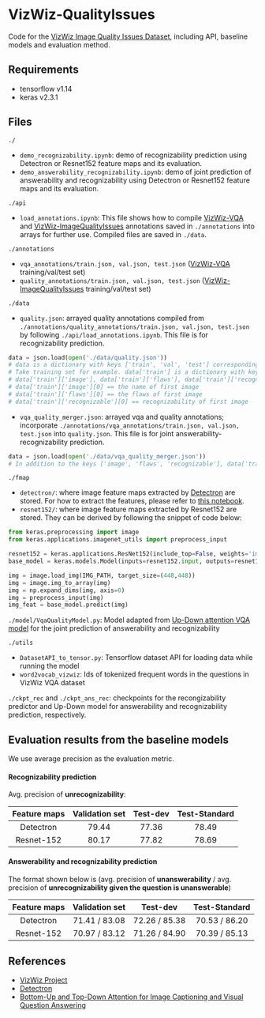 # VizWiz-QualityIssues
Code for the [VizWiz Image Quality Issues Dataset](https://vizwiz.org/tasks-and-datasets/image-quality-issues/), including API, baseline models and evaluation method.

## Requirements ##
- tensorflow v1.14
- keras v2.3.1

## Files ##
```./```
- ```demo_recognizability.ipynb```: demo of recognizability prediction using Detectron or Resnet152 feature maps and its evaluation.
- ```demo_answerability_recognizability.ipynb```: demo of joint prediction of answerability and recognizability using Detectron or Resnet152 feature maps and its evaluation.

```./api```
- ```load_annotations.ipynb```: 
This file shows how to compile [VizWiz-VQA](https://vizwiz.org/tasks-and-datasets/vqa/) and [VizWiz-ImageQualityIssues](https://vizwiz.org/tasks-and-datasets/image-quality-issues/) annotations 
saved in ```./annotations``` into arrays for further use. Compiled files are saved in ```./data```.


```./annotations```
- ```vqa_annotations/train.json, val.json, test.json``` ([VizWiz-VQA](https://vizwiz.org/tasks-and-datasets/vqa/) training/val/test set)
- ```quality_annotations/train.json, val.json, test.json``` ([VizWiz-ImageQualityIssues](https://vizwiz.org/tasks-and-datasets/image-quality-issues/) training/val/test set)

```./data```
- ```quality.json```: arrayed quality annotations compiled from ```./annotations/quality_annotations/train.json, val.json, test.json``` by following ```./api/load_annotations.ipynb```. This file is for recognizability prediction.
```python 
data = json.load(open('./data/quality.json')) 
# data is a dictionary with keys ['train', 'val', 'test'] corresponding to training/val/test set
# Take training set for example. data['train'] is a dictionary with keys ['image', 'flaws', 'recognizable']
# data['train']['image'], data['train']['flaws'], data['train']['recognizable'] are lists; can be converted numpy array with np.asarray()
# data['train']['image'][0] == the name of first image
# data['train']['flaws'][0] == the flaws of first image
# data['train']['recognizable'][0] == recognizability of first image
```
- ```vqa_quality_merger.json```: arrayed vqa and quality annotations; incorporate ```./annotations/vqa_annotations/train.json, val.json, test.json``` into ```quality.json```.
This file is for joint answerability-recognizability prediction.
```python 
data = json.load(open('./data/vqa_quality_merger.json')) 
# In addition to the keys ['image', 'flaws', 'recognizable'], data['train'] has two other keys ['answerable', 'question']
```

```./fmap```
- ```detectron/```: where image feature maps extracted by [Detectron](https://github.com/facebookresearch/detectron2) are stored. For how to extract the features, please refer to [this notebook](https://colab.research.google.com/drive/1Z9fsh10rFtgWe4uy8nvU4mQmqdokdIRR#scrollTo=UCD0nso8YelA).
- ```resnet152/```: where image feature maps extracted by Resnet152 are stored. They can be derived by following the snippet of code below:
```python
from keras.preprocessing import image
from keras.applications.imagenet_utils import preprocess_input

resnet152 = keras.applications.ResNet152(include_top=False, weights='imagenet', input_shape=[448, 448, 3])
base_model = keras.models.Model(inputs=resnet152.input, outputs=resnet152.get_layer('conv5_block3_add').output)

img = image.load_img(IMG_PATH, target_size=(448,448)) 
img = image.img_to_array(img)
img = np.expand_dims(img, axis=0)
img = preprocess_input(img)
img_feat = base_model.predict(img)
```

```./model/VqaQualityModel.py```: Model adapted from [Up-Down attention VQA model](https://arxiv.org/abs/1707.07998) for the joint prediction of answerability and recognizability

```./utils```
- ```DatasetAPI_to_tensor.py```: Tensorflow dataset API for loading data while running the model
- ```word2vocab_vizwiz```: Ids of tokenized frequent words in the questions in VizWiz VQA dataset

```./ckpt_rec``` and ```./ckpt_ans_rec```: checkpoints for the recongizability predictor and Up-Down model for answerability and recognizability prediction, respectively.

## Evaluation results from the baseline models ##
We use average precision as the evaluation metric.

#### Recognizability prediction ####
Avg. precision of **unrecognizability**:

| Feature maps    | Validation set | Test-dev | Test-Standard|
| :-------------: |:--------------:| :-------:|:------------:|
| Detectron       | 79.44          | 77.36    | 78.49        |
| Resnet-152      | 80.17          | 77.82    | 78.69        |

#### Answerability and recognizability prediction ####
The format shown below is (avg. precision of **unanswerability** / avg. precision of **unrecognizability given the question is unanswerable**)

| Feature maps    | Validation set | Test-dev      | Test-Standard |
| :-------------: |:--------------:| :-----------: |:-------------:|
| Detectron       | 71.41 / 83.08  | 72.26 / 85.38 | 70.53 / 86.20 |
| Resnet-152      | 70.97 / 83.12  | 71.26 / 84.90 | 70.39 / 85.13 |


## References ##
- [VizWiz Project](http://vizwiz.org)
- [Detectron](https://github.com/facebookresearch/detectron2)
- [Bottom-Up and Top-Down Attention for Image Captioning and Visual Question Answering](https://arxiv.org/abs/1707.07998)
